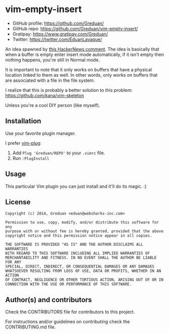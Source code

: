 # vim-empty-insert

- GitHub profile: https://github.com/Greduan/
- GitHub repo: https://github.com/Greduan/vim-empty-insert/
- Gratipay: https://www.gratipay.com/Greduan/
- Twitter: https://twitter.com/EduanLavaque/

An idea spawned by [this HackerNews comment][hackcomment].  The idea is
basically that when a buffer is empty enter insert mode automatically, if it
isn't empty then nothing happens, you're still in Normal mode.

[hackcomment]: https://news.ycombinator.com/item?id=8340841

It is important to note that it only works on buffers that have a physical
location linked to them as well.  In other words, only works on buffers that
are associated with a file in the file system.

I realize that this is probably a better solution to this problem:
<https://github.com/kana/vim-skeleton>

Unless you're a cool DIY person (like myself).

## Installation

Use your favorite plugin manager.

I prefer [vim-plug](https://github.com/junegunn/vim-plug):

1. Add `Plug 'Greduan/REPO'` to your `.vimrc` file.
1. Run `:PlugInstall`

## Usage

This particular Vim plugin you can just install and it'll do its magic. :)

## License

    Copyright (c) 2014, Greduan <eduan@websharks-inc.com>

    Permission to use, copy, modify, and/or distribute this software for any
    purpose with or without fee is hereby granted, provided that the above
    copyright notice and this permission notice appear in all copies.

    THE SOFTWARE IS PROVIDED "AS IS" AND THE AUTHOR DISCLAIMS ALL WARRANTIES
    WITH REGARD TO THIS SOFTWARE INCLUDING ALL IMPLIED WARRANTIES OF
    MERCHANTABILITY AND FITNESS. IN NO EVENT SHALL THE AUTHOR BE LIABLE FOR ANY
    SPECIAL, DIRECT, INDIRECT, OR CONSEQUENTIAL DAMAGES OR ANY DAMAGES
    WHATSOEVER RESULTING FROM LOSS OF USE, DATA OR PROFITS, WHETHER IN AN ACTION
    OF CONTRACT, NEGLIGENCE OR OTHER TORTIOUS ACTION, ARISING OUT OF OR IN
    CONNECTION WITH THE USE OR PERFORMANCE OF THIS SOFTWARE.

## Author(s) and contributors

Check the CONTRIBUTORS file for contributors to this project.

For instructions and/or guidelines on contributing check the CONTRIBUTING.md
file.
